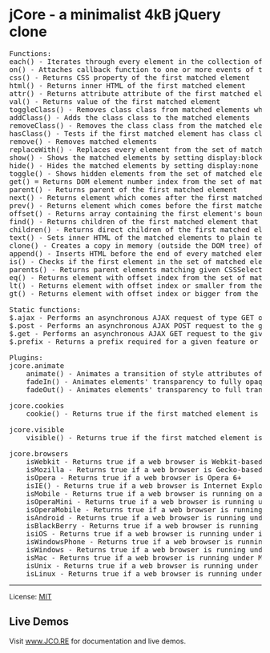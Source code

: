 # jCore - a minimalist 4kB jQuery clone

<pre>
Functions:
each() - Iterates through every element in the collection of matched elements invoking callback on every one of them
on() - Attaches callback function to one or more events of the matched elements. Events should be space-separated
css() - Returns CSS property of the first matched element
html() - Returns inner HTML of the first matched element
attr() - Returns attribute attribute of the first matched element
val() - Returns value of the first matched element
toggleClass() - Removes class class from matched elements when they have it. Adds the class class to those that don't have it
addClass() - Adds the class class to the matched elements
removeClass() - Removes the class class from the matched elements
hasClass() - Tests if the first matched element has class class
remove() - Removes matched elements
replaceWith() - Replaces every element from the set of matched elements with element
show() - Shows the matched elements by setting display:block to all of them.
hide() - Hides the matched elements by setting display:none to all of them.
toggle() - Shows hidden elements from the set of matched elements, hides visible elements
get() = Returns DOM element number index from the set of matched elements
parent() - Returns parent of the first matched element
next() - Returns element which comes after the first matched element in the DOM tree
prev() - Returns element which comes before the first matched element in the DOM tree 
offset() - Returns array containing the first element's bounds 
find() - Returns children of the first matched element that match CSS selector selector
children() - Returns direct children of the first matched element that match CSS selector selector
text() - Sets inner HTML of the matched elements to plain text text. If text contains any HTML it will be stripped 
clone() - Creates a copy in memory (outside the DOM tree) of the first matched element
append() - Inserts HTML before the end of every matched element  
is() - Checks if the first element in the set of matched elements matches given CSSSelector
parents() - Returns parent elements matching given CSSSelector
eq() - Returns element with offset index from the set of matched elements 
lt() - Returns element with offset index or smaller from the set of matched elements 
gt() - Returns element with offset index or bigger from the set of matched elements 

Static functions:
$.ajax - Performs an asynchronous AJAX request of type GET or POST depending on value of isGET to the given url, sending queryString and calling successCallback on success 
$.post - Performs an asynchronous AJAX POST request to the given url, sending queryString and calling successCallback on success 
$.get - Performs an asynchronous AJAX GET request to the given url, sending queryString and calling successCallback on success 
$.prefix - Returns a prefix required for a given feature or false if this feature is not supported. For example to test if a web browser supports CSS animations try: $.prefix('animation') 

Plugins:
jcore.animate
	animate() - Animates a transition of style attributes of the matched elements from current state to CSS in milliseconds time 
	fadeIn() - Animates elements' transparency to fully opaque, hence the matched elements become fully visible in milliseconds time 
	fadeOut() - Animates elements' transparency to full transparency, hence the matched elements become invisible in milliseconds time 

jcore.cookies
	cookie() - Returns true if the first matched element is visible, otherwise returns false 
	
jcore.visible
	visible() - Returns true if the first matched element is visible, otherwise returns false 
	
jcore.browsers
	isWebkit - Returns true if a web browser is Webkit-based, eg. Google Chrome 8+, Safari 6+, Opera 15+ 
	isMozilla - Returns true if a web browser is Gecko-based (1.9.2+) eg. Mozilla Firefox 3.6+, Thunderbird 3.1+, Firefox Mobile 1.0+ (Fennec) 
	isOpera - Returns true if a web browser is Opera 6+ 
	isIE() - Returns true if a web browser is Internet Explorer 8+ 
	isMobile - Returns true if a web browser is running on a mobile (tablet, phone) 
	isOperaMini - Returns true if a web browser is running under Opera Mini 
	isOperaMobile - Returns true if a web browser is running under Opera Mobile 
	isAndroid - Returns true if a web browser is running under Android OS 
	isBlackBerry - Returns true if a web browser is running under BlackBerry OS 
	isiOS - Returns true if a web browser is running under iOS 
	isWindowsPhone - Returns true if a web browser is running under Windows Phone OS 
	isWindows - Returns true if a web browser is running under Windows OS 
	isMac - Returns true if a web browser is running under MacOS 
	isUnix - Returns true if a web browser is running under Unix OS 
	isLinux - Returns true if a web browser is running under Linux OS 	
</pre>	
<hr>
License: <a href="http://opensource.org/licenses/MIT">MIT</a>

<h2>Live Demos</h2>
Visit <a href="http://jco.re">www.JCO.RE</a> for documentation and live demos.